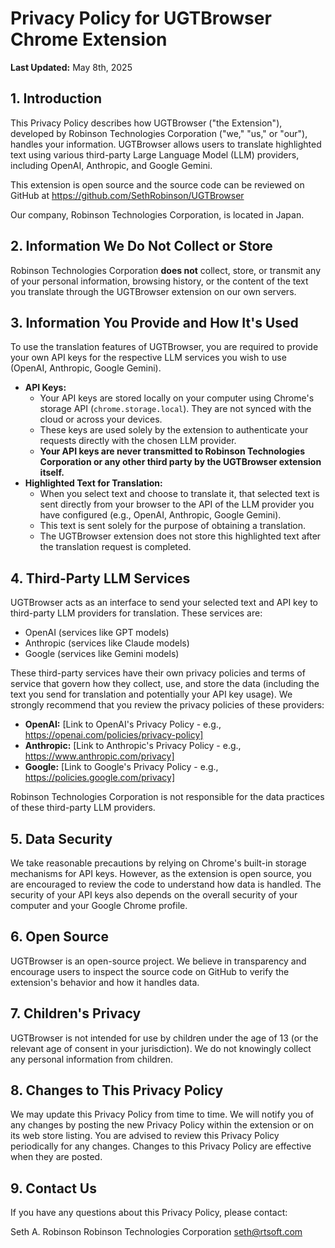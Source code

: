 # Privacy Policy for UGTBrowser Chrome Extension

**Last Updated:** May 8th, 2025

## 1. Introduction

This Privacy Policy describes how UGTBrowser ("the Extension"), developed by Robinson Technologies Corporation ("we," "us," or "our"), handles your information. UGTBrowser allows users to translate highlighted text using various third-party Large Language Model (LLM) providers, including OpenAI, Anthropic, and Google Gemini.

This extension is open source and the source code can be reviewed on GitHub at https://github.com/SethRobinson/UGTBrowser

Our company, Robinson Technologies Corporation, is located in Japan.

## 2. Information We Do Not Collect or Store

Robinson Technologies Corporation **does not** collect, store, or transmit any of your personal information, browsing history, or the content of the text you translate through the UGTBrowser extension on our own servers.

## 3. Information You Provide and How It's Used

To use the translation features of UGTBrowser, you are required to provide your own API keys for the respective LLM services you wish to use (OpenAI, Anthropic, Google Gemini).

*   **API Keys:**
    *   Your API keys are stored locally on your computer using Chrome's storage API (`chrome.storage.local`). They are not synced with the cloud or across your devices.
    *   These keys are used solely by the extension to authenticate your requests directly with the chosen LLM provider.
    *   **Your API keys are never transmitted to Robinson Technologies Corporation or any other third party by the UGTBrowser extension itself.**
*   **Highlighted Text for Translation:**
    *   When you select text and choose to translate it, that selected text is sent directly from your browser to the API of the LLM provider you have configured (e.g., OpenAI, Anthropic, Google Gemini).
    *   This text is sent solely for the purpose of obtaining a translation.
    *   The UGTBrowser extension does not store this highlighted text after the translation request is completed.

## 4. Third-Party LLM Services

UGTBrowser acts as an interface to send your selected text and API key to third-party LLM providers for translation. These services are:

*   OpenAI (services like GPT models)
*   Anthropic (services like Claude models)
*   Google (services like Gemini models)

These third-party services have their own privacy policies and terms of service that govern how they collect, use, and store the data (including the text you send for translation and potentially your API key usage). We strongly recommend that you review the privacy policies of these providers:

*   **OpenAI:** [Link to OpenAI's Privacy Policy - e.g., https://openai.com/policies/privacy-policy]
*   **Anthropic:** [Link to Anthropic's Privacy Policy - e.g., https://www.anthropic.com/privacy]
*   **Google:** [Link to Google's Privacy Policy - e.g., https://policies.google.com/privacy]

Robinson Technologies Corporation is not responsible for the data practices of these third-party LLM providers.

## 5. Data Security

We take reasonable precautions by relying on Chrome's built-in storage mechanisms for API keys. However, as the extension is open source, you are encouraged to review the code to understand how data is handled. The security of your API keys also depends on the overall security of your computer and your Google Chrome profile.

## 6. Open Source

UGTBrowser is an open-source project. We believe in transparency and encourage users to inspect the source code on GitHub to verify the extension's behavior and how it handles data.

## 7. Children's Privacy

UGTBrowser is not intended for use by children under the age of 13 (or the relevant age of consent in your jurisdiction). We do not knowingly collect any personal information from children.

## 8. Changes to This Privacy Policy

We may update this Privacy Policy from time to time. We will notify you of any changes by posting the new Privacy Policy within the extension or on its web store listing. You are advised to review this Privacy Policy periodically for any changes. Changes to this Privacy Policy are effective when they are posted.

## 9. Contact Us

If you have any questions about this Privacy Policy, please contact:

Seth A. Robinson
Robinson Technologies Corporation
seth@rtsoft.com

